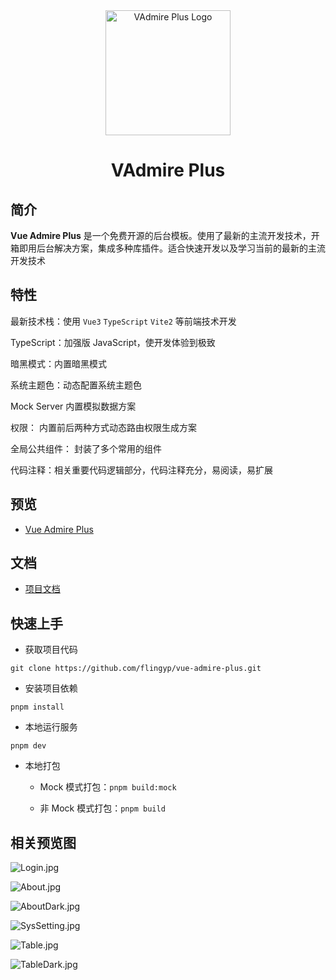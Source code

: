 <div align="center">
	<img width="200" height="200" src="https://gitee.com/xiaopeng77/typora-img/raw/master/img/VPlusAdminLogo.png" alt="VAdmire Plus Logo" />
  <h1>
    VAdmire Plus
  </h1>
</div>

## 简介

**Vue Admire Plus** 是一个免费开源的后台模板。使用了最新的主流开发技术，开箱即用后台解决方案，集成多种库插件。适合快速开发以及学习当前的最新的主流开发技术

## 特性

最新技术栈：使用 `Vue3` `TypeScript` `Vite2` 等前端技术开发

TypeScript：加强版 JavaScript，使开发体验到极致

暗黑模式：内置暗黑模式

系统主题色：动态配置系统主题色

Mock Server 内置模拟数据方案

权限： 内置前后两种方式动态路由权限生成方案

全局公共组件： 封装了多个常用的组件

代码注释：相关重要代码逻辑部分，代码注释充分，易阅读，易扩展

## 预览

- [Vue Admire Plus](https://VAdmire.top)

## 文档

- [项目文档](https://docs.VAdmire.top)

## 快速上手

- 获取项目代码

`git clone https://github.com/flingyp/vue-admire-plus.git`

- 安装项目依赖

`pnpm install`

- 本地运行服务

`pnpm dev`

- 本地打包

  - Mock 模式打包：`pnpm build:mock`

  - 非 Mock 模式打包：`pnpm build`

## 相关预览图

![Login.jpg](https://p3-juejin.byteimg.com/tos-cn-i-k3u1fbpfcp/d10da34008f14c4eb104d0097e785160~tplv-k3u1fbpfcp-watermark.image?)

![About.jpg](https://p9-juejin.byteimg.com/tos-cn-i-k3u1fbpfcp/96810aae794e4f36abf476829bfed491~tplv-k3u1fbpfcp-watermark.image?)

![AboutDark.jpg](https://p1-juejin.byteimg.com/tos-cn-i-k3u1fbpfcp/b08c0fb89cb64c5cab7af83f71f5688f~tplv-k3u1fbpfcp-watermark.image?)

![SysSetting.jpg](https://p3-juejin.byteimg.com/tos-cn-i-k3u1fbpfcp/45ae7077d3084333a4db4a694d26afa7~tplv-k3u1fbpfcp-watermark.image?)

![Table.jpg](https://p3-juejin.byteimg.com/tos-cn-i-k3u1fbpfcp/24144f6a693b46749a004b6de3766012~tplv-k3u1fbpfcp-watermark.image?)

![TableDark.jpg](https://p1-juejin.byteimg.com/tos-cn-i-k3u1fbpfcp/3c26e21fa9d44399a41120c29c2cc5ea~tplv-k3u1fbpfcp-watermark.image?)
